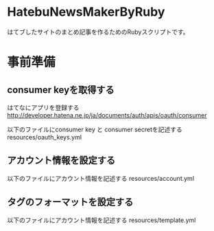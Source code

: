 HatebuNewsMakerByRuby
====================

はてブしたサイトのまとめ記事を作るためのRubyスクリプトです。

事前準備
====================

consumer keyを取得する
--------------------------
はてなにアプリを登録する
http://developer.hatena.ne.jp/ja/documents/auth/apis/oauth/consumer

以下のファイルにconsumer key と consumer secretを記述する
resources/oauth_keys.yml

アカウント情報を設定する
--------------------------
以下のファイルにアカウント情報を記述する
resources/account.yml

タグのフォーマットを設定する
------------------------------
以下のファイルにアカウント情報を記述する
resources/template.yml
